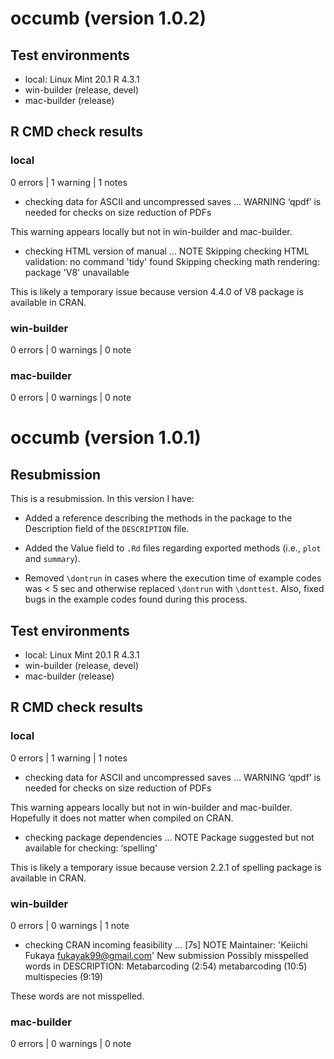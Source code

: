 # occumb (version 1.0.2)

## Test environments

- local: Linux Mint 20.1 R 4.3.1
- win-builder (release, devel)
- mac-builder (release)

## R CMD check results

### local

0 errors | 1 warning | 1 notes

* checking data for ASCII and uncompressed saves ...
WARNING
‘qpdf’ is needed for checks on size reduction of PDFs

This warning appears locally but not in win-builder and mac-builder.

* checking HTML version of manual ... NOTE
Skipping checking HTML validation: no command 'tidy' found
Skipping checking math rendering: package 'V8' unavailable

This is likely a temporary issue because version 4.4.0 of V8 package is available in CRAN.

### win-builder

0 errors | 0 warnings | 0 note

### mac-builder

0 errors | 0 warnings | 0 note



# occumb (version 1.0.1)

## Resubmission

This is a resubmission. In this version I have:

- Added a reference describing the methods in the package to the Description field of the `DESCRIPTION` file.

- Added the Value field to `.Rd` files regarding exported methods (i.e., `plot` and `summary`).

- Removed `\dontrun` in cases where the execution time of example codes was < 5 sec and otherwise replaced `\dontrun` with `\donttest`. Also, fixed bugs in the example codes found during this process.

## Test environments

- local: Linux Mint 20.1 R 4.3.1
- win-builder (release, devel)
- mac-builder (release)

## R CMD check results

### local

0 errors | 1 warning | 1 notes

* checking data for ASCII and uncompressed saves ...
WARNING
‘qpdf’ is needed for checks on size reduction of PDFs

This warning appears locally but not in win-builder and mac-builder. Hopefully it does not matter when compiled on CRAN.

* checking package dependencies ... NOTE
Package suggested but not available for checking: ‘spelling’

This is likely a temporary issue because version 2.2.1 of spelling package is available in CRAN.

### win-builder

0 errors | 0 warnings | 1 note

* checking CRAN incoming feasibility ... [7s] NOTE
Maintainer: 'Keiichi Fukaya <fukayak99@gmail.com>'
New submission
Possibly misspelled words in DESCRIPTION:
  Metabarcoding (2:54)
  metabarcoding (10:5)
  multispecies (9:19)

These words are not misspelled.

### mac-builder

0 errors | 0 warnings | 0 note

